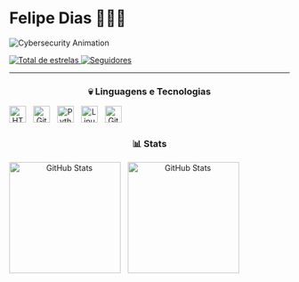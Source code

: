 # Felipe Dias 👨🏻‍💻

<!-- **`Desenvolvedor Backend | Cybersecurity`** -->

![Cybersecurity Animation](./cybersecurity_animation.gif)


<div align="center">



<p align="left">
    <a href="https://github.com/Neptune-Worm?tab=repositories&sort=stargazers">
        <img 
            alt="Total de estrelas" 
            title="Total de estrelas GitHub" 
            src="https://custom-icon-badges.demolab.com/github/stars/Neptune-Worm?color=55960c&style=for-the-badge&labelColor=488207&logo=star&label=estrelas"
        />
    </a>
    <a href="https://github.com/Neptune-Worm?tab=followers">
        <img 
            alt="Seguidores" 
            title="Me siga no GitHub" 
            src="https://custom-icon-badges.demolab.com/github/followers/Neptune-Worm?color=236ad3&labelColor=1155ba&style=for-the-badge&logo=github&label=Seguidores&logoColor=white"
        />
    </a>
</p>

---

### 💀 Linguagens e Tecnologias

<img 
    align="left" 
    alt="HTML"
    title="HTML" 
    width="30px" 
    style="padding-right: 10px;" 
    src="https://cdn.jsdelivr.net/gh/devicons/devicon@latest/icons/html5/html5-original.svg" 
/>
<img 
    align="left" 
    alt="Git" 
    title="Git"
    width="30px" 
    style="padding-right: 10px;" 
    src="https://cdn.jsdelivr.net/gh/devicons/devicon@latest/icons/git/git-original.svg" 
/>
<img 
    align="left" 
    alt="Python" 
    title="Python"
    width="30px" 
    style="padding-right: 10px;" 
    src="https://cdn.jsdelivr.net/gh/devicons/devicon@latest/icons/python/python-original.svg" 
/>
<img align="left" 
    alt="Linux" 
    width="30px" 
    style="padding-right:10px;" 
    src="https://cdn.jsdelivr.net/gh/devicons/devicon/icons/linux/linux-original.svg" />

<img 
    align="left" 
    alt="GitHub" 
    width="30px" 
    style="padding-right:10px;" 
    src="https://cdn.jsdelivr.net/gh/devicons/devicon/icons/github/github-original.svg" />

<br/>
<br/>

### 📊 Stats

<p>
  <img 
    align="left" 
    alt="GitHub Stats" 
    height="200" 
    style="padding-right: 10px;" 
    src="https://github-readme-stats.vercel.app/api?username=Neptune-Worm&show_icons=true&theme=tokyonight&include_all_commits=true&locale=pt-br" 
  />

<img 
      align="left" 
      alt="GitHub Stats" 
      height="200" 
      src="https://github-readme-stats.vercel.app/api/top-langs/?username=Neptune-Worm&theme=tokyonight&layout=compact&custom_title=Tecnologias&langs_count=9" 
  />

</p>
